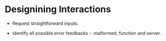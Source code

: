 # Designining Interactions

* Request straightforward inputs.

* Identify all possible error feedbacks :- malformed, function and server.
